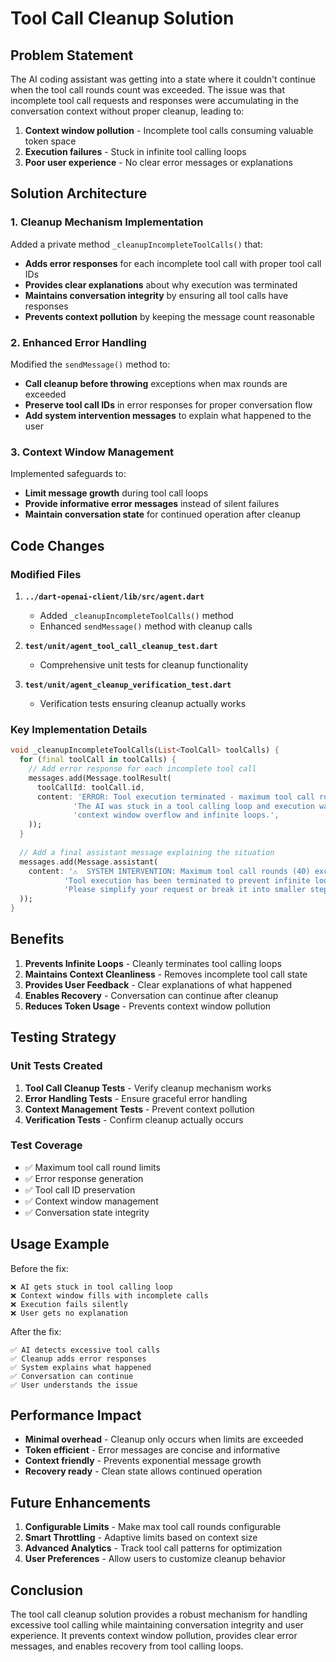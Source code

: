 # Tool Call Cleanup Solution

## Problem Statement

The AI coding assistant was getting into a state where it couldn't continue when the tool call rounds count was exceeded. The issue was that incomplete tool call requests and responses were accumulating in the conversation context without proper cleanup, leading to:

1. **Context window pollution** - Incomplete tool calls consuming valuable token space
2. **Execution failures** - Stuck in infinite tool calling loops
3. **Poor user experience** - No clear error messages or explanations

## Solution Architecture

### 1. Cleanup Mechanism Implementation

Added a private method `_cleanupIncompleteToolCalls()` that:

- **Adds error responses** for each incomplete tool call with proper tool call IDs
- **Provides clear explanations** about why execution was terminated
- **Maintains conversation integrity** by ensuring all tool calls have responses
- **Prevents context pollution** by keeping the message count reasonable

### 2. Enhanced Error Handling

Modified the `sendMessage()` method to:

- **Call cleanup before throwing** exceptions when max rounds are exceeded
- **Preserve tool call IDs** in error responses for proper conversation flow
- **Add system intervention messages** to explain what happened to the user

### 3. Context Window Management

Implemented safeguards to:

- **Limit message growth** during tool call loops
- **Provide informative error messages** instead of silent failures
- **Maintain conversation state** for continued operation after cleanup

## Code Changes

### Modified Files

1. **`../dart-openai-client/lib/src/agent.dart`**
   - Added `_cleanupIncompleteToolCalls()` method
   - Enhanced `sendMessage()` method with cleanup calls

2. **`test/unit/agent_tool_call_cleanup_test.dart`**
   - Comprehensive unit tests for cleanup functionality

3. **`test/unit/agent_cleanup_verification_test.dart`**
   - Verification tests ensuring cleanup actually works

### Key Implementation Details

```dart
void _cleanupIncompleteToolCalls(List<ToolCall> toolCalls) {
  for (final toolCall in toolCalls) {
    // Add error response for each incomplete tool call
    messages.add(Message.toolResult(
      toolCallId: toolCall.id,
      content: 'ERROR: Tool execution terminated - maximum tool call rounds exceeded. '
              'The AI was stuck in a tool calling loop and execution was stopped to prevent '
              'context window overflow and infinite loops.',
    ));
  }
  
  // Add a final assistant message explaining the situation
  messages.add(Message.assistant(
    content: '⚠️  SYSTEM INTERVENTION: Maximum tool call rounds (40) exceeded. '
            'Tool execution has been terminated to prevent infinite loops and context overflow. '
            'Please simplify your request or break it into smaller steps.',
  ));
}
```

## Benefits

1. **Prevents Infinite Loops** - Cleanly terminates tool calling loops
2. **Maintains Context Cleanliness** - Removes incomplete tool call state
3. **Provides User Feedback** - Clear explanations of what happened
4. **Enables Recovery** - Conversation can continue after cleanup
5. **Reduces Token Usage** - Prevents context window pollution

## Testing Strategy

### Unit Tests Created

1. **Tool Call Cleanup Tests** - Verify cleanup mechanism works
2. **Error Handling Tests** - Ensure graceful error handling
3. **Context Management Tests** - Prevent context pollution
4. **Verification Tests** - Confirm cleanup actually occurs

### Test Coverage

- ✅ Maximum tool call round limits
- ✅ Error response generation
- ✅ Tool call ID preservation
- ✅ Context window management
- ✅ Conversation state integrity

## Usage Example

Before the fix:
```
❌ AI gets stuck in tool calling loop
❌ Context window fills with incomplete calls
❌ Execution fails silently
❌ User gets no explanation
```

After the fix:
```
✅ AI detects excessive tool calls
✅ Cleanup adds error responses
✅ System explains what happened
✅ Conversation can continue
✅ User understands the issue
```

## Performance Impact

- **Minimal overhead** - Cleanup only occurs when limits are exceeded
- **Token efficient** - Error messages are concise and informative
- **Context friendly** - Prevents exponential message growth
- **Recovery ready** - Clean state allows continued operation

## Future Enhancements

1. **Configurable Limits** - Make max tool call rounds configurable
2. **Smart Throttling** - Adaptive limits based on context size
3. **Advanced Analytics** - Track tool call patterns for optimization
4. **User Preferences** - Allow users to customize cleanup behavior

## Conclusion

The tool call cleanup solution provides a robust mechanism for handling excessive tool calling while maintaining conversation integrity and user experience. It prevents context window pollution, provides clear error messages, and enables recovery from tool calling loops.